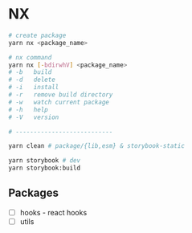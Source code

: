 # NX

```bash
# create package
yarn nx <package_name>

# nx command
yarn nx [-bdirwhV] <package_name>
# -b   build
# -d   delete
# -i   install
# -r   remove build directory
# -w   watch current package
# -h   help
# -V   version

# ---------------------------

yarn clean # package/{lib,esm} & storybook-static

yarn storybook # dev
yarn storybook:build
```

## Packages

- [ ] hooks - react hooks
- [ ] utils
